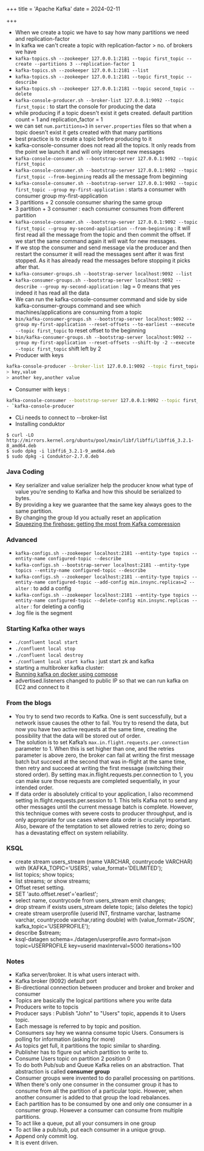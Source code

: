 +++
title = 'Apache Kafka'
date = 2024-02-11

+++

- When we create a topic we have to say how many partitions we need and replication-factor
- In kafka we can't create a topic with replication-factor > no. of brokers we have
- `kafka-topics.sh --zookeeper 127.0.0.1:2181 --topic first_topic --create --partitions 3 --replication-factor 1`
- `kafka-topics.sh --zookeeper 127.0.0.1:2181 --list`
- `kafka-topics.sh --zookeeper 127.0.0.1:2181 --topic first_topic --describe`
- `kafka-topics.sh --zookeeper 127.0.0.1:2181 --topic second_topic --delete`
- `kafka-console-producer.sh --broker-list 127.0.0.1:9092 --topic first_topic` : to start the console for producing the data
- while producing if a topic doesn't exist it gets created. default partition count = 1 and replication_factor = 1
- we can set `num.partitions=3` in `server.properties` files so that when a topic doesn't exist it gets created with that many partitions
- best practice is to create a topic before producing to it
- kafka-console-consumer does not read all the topics. It only reads from the point we launch it and will only intercept new messages
- `kafka-console-consumer.sh --bootstrap-server 127.0.0.1:9092 --topic first_topic`
- `kafka-console-consumer.sh --bootstrap-server 127.0.0.1:9092 --topic first_topic --from-beginning` reads all the message from beginning
- `kafka-console-consumer.sh --bootstrap-server 127.0.0.1:9092 --topic first_topic --group my-first-application` : starts a consumer with consumer group my-first-application
- 3 partitions + 2 console consumer sharing the same group
- 3 partition + 3 consumer : each consumer consumes from different partition
- `kafka-console-consumer.sh --bootstrap-server 127.0.0.1:9092 --topic first_topic --group my-second-application --from-beginning` : it will first read all the message from the topic and then commit the offset. If we start the same command again it will wait for new messages.
- If we stop the consumer and send message via the producer and then restart the consumer it will read the messages sent after it was first stopped. As it has already read the messages before stopping it picks after that.
- `kafka-consumer-groups.sh --bootstrap-server localhost:9092 --list`
- `kafka-consumer-groups.sh --bootstrap-server localhost:9092 --describe --group my-second-application` : lag = 0 means that yes indeed it has read all the data
- We can run the kafka-console-consumer command and side by side kafka-consumer-groups command and see which machines/applications are consuming from a topic
- `bin/kafka-consumer-groups.sh --bootstrap-server localhost:9092 --group my-first-application --reset-offsets --to-earliest --execute --topic first_topic` to reset offset to the beginning
- `bin/kafka-consumer-groups.sh --bootstrap-server localhost:9092 --group my-first-application --reset-offsets --shift-by -2 --execute --topic first_topic` shift left by 2
- Producer with keys

```bash
kafka-console-producer --broker-list 127.0.0.1:9092 --topic first_topic --property parse.key=true --property key.separator=,
> key,value
> another key,another value
```

- Consumer with keys :

```bash
kafka-console-consumer --bootstrap-server 127.0.0.1:9092 --topic first_topic --from-beginning --property print.key=true --property key.separator=,`
- `kafka-console-producer
```

- CLi needs to connect to --broker-list
- Installing conduktor

```
$ curl -LO http://mirrors.kernel.org/ubuntu/pool/main/libf/libffi/libffi6_3.2.1-8_amd64.deb
$ sudo dpkg -i libffi6_3.2.1-9_amd64.deb
$ sudo dpkg -i Conduktor-2.7.0.deb
```

### Java Coding

- Key serializer and value serializer help the producer know what type of value you're sending to Kafka and how this should be serialized to bytes.
- By providing a key we guarantee that the same key always goes to the same partition.
- By changing the group Id you actually reset an application
- [Squeezing the firehose: getting the most from Kafka compression](https://blog.cloudflare.com/squeezing-the-firehose/)

### Advanced

- `kafka-configs.sh --zookeeper localhost:2181 --entity-type topics --entity-name configured-topic --describe`
- `kafka-configs.sh --bootstrap-server localhost:2181 --entity-type topics --entity-name configured-topic --describe`
- `kafka-configs.sh --zookeeper localhost:2181 --entity-type topics --entity-name configured-topic --add-config min.insync.replicas=2 --alter` : to add a config
- `kafka-configs.sh --zookeeper localhost:2181 --entity-type topics --entity-name configured-topic --delete-config min.insync.replicas --alter` : for deleting a config
- .log file is the segment

### Starting Kafka other ways

- `./confluent local start`
- `./confluent local stop`
- `./confluent local destroy`
- `./confluent local start kafka` : just start zk and kafka
- starting a multibroker kafka cluster:
- [Running kafka on docker using compose](https://github.com/simplesteph/kafka-stack-docker-compose)
- advertised.listeners changed to public IP so that we can run kafka on EC2 and connect to it

### From the blogs

- You try to send two records to Kafka. One is sent successfully, but a network issue causes the other to fail. You try to resend the data, but now you have two active requests at the same time, creating the possibility that the data will be stored out of order.
- The solution is to set Kafka’s `max.in.flight.requests.per.connection ` parameter to 1. When this is set higher than one, and the retries parameter is above zero, the broker can fail at writing the first message batch but succeed at the second that was in-flight at the same time, then retry and succeed at writing the first message (switching their stored order). By setting max.in.flight.requests.per.connection to 1, you can make sure those requests are completed sequentially, in your intended order.
- If data order is absolutely critical to your application, I also recommend setting in.flight.requests.per.session to 1. This tells Kafka not to send any other messages until the current message batch is complete. However, this technique comes with severe costs to producer throughput, and is only appropriate for use cases where data order is crucially important. Also, beware of the temptation to set allowed retries to zero; doing so has a devastating effect on system reliability.

### KSQL

- create stream users_stream (name VARCHAR, countrycode VARCHAR) with (KAFKA_TOPIC='USERS', value_format='DELIMITED');
- list topics; show topics;
- list streams; or show streams;
- Offset reset setting.
- SET 'auto.offset.reset'='earliest';
- select name, countrycode from users_stream emit changes;
- drop stream if exists users_stream delete topic; (also deletes the topic)
- create stream userprofile (userid INT, firstname varchar, lastname varchar, countrycode varchar,rating double) with (value_format='JSON', kafka_topic='USERPROFILE');
- describe $stream;
- ksql-datagen schema=./datagen/userprofile.avro format=json topic=USERPROFILE key=userid maxInterval=5000 iterations=100

### Notes

- Kafka server/broker. It is what users interact with.
- Kafka broker (9092) default port
- Bi-directional connection between producer and broker and broker and consumer
- Topics are basically the logical partitions where you write data
- Producers write to topcis
- Producer says : Publish "John" to "Users" topic, appends it to Users topic.
- Each message is referred to by topic and position.
- Consumers say hey we wanna consume topic Users. Consumers is polling for information (asking for more)
- As topics get full, it partitions the topic similar to sharding.
- Publisher has to figure out which partition to write to.
- Consume Users topic on partition 2 position 0
- To do both Pub/sub and Queue Kafka relies on an abstraction. That abstraction is called **consumer group**
- Consumer groups were invented to do parallel processing on partitions.
- When there's only one consumer in the consumer group it has to consume from all the partition of a particular topic. However, when another consumer is added to that group the load rebalances.
- Each partition has to be consumed by one and only one consumer in a consumer group. However a consumer can consume from multiple partitions.
- To act like a queue, put all your consumers in one group
- To act like a pub/sub, put each consumer in a unique group.
- Append only commit log.
- It is event driven.
